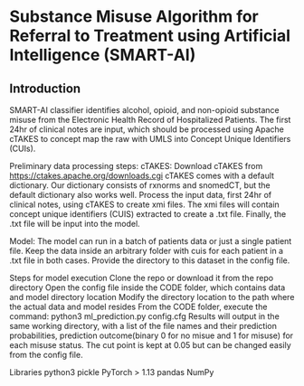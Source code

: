 # Substance Misuse Algorithm for Referral to Treatment using Artificial Intelligence (SMART-AI)

Introduction 
- 

SMART-AI classifier identifies alcohol, opioid, and non-opioid substance misuse from the Electronic Health Record of Hospitalized Patients. The first 24hr of clinical notes are input, which should be processed using Apache cTAKES to concept map the raw with UMLS into Concept Unique Identifiers (CUIs).

Preliminary data processing steps:
cTAKES:
Download cTAKES from https://ctakes.apache.org/downloads.cgi cTAKES comes with a default dictionary. Our dictionary consists of rxnorms and snomedCT, but the default dictionary also works well. Process the input data, first 24hr of clinical notes, using cTAKES to create xmi files. The xmi files will contain concept unique identifiers (CUIS) extracted to create a .txt file. Finally, the .txt file will be input into the model.

Model:
The model can run in a batch of patients data or just a single patient file. Keep the data inside an arbitrary folder with cuis for each patient in a .txt file in both cases. Provide the directory to this dataset in the config file.

Steps for model execution
Clone the repo or download it from the repo directory
Open the config file inside the CODE folder, which contains data and model directory location
Modify the directory location to the path where the actual data and model resides
From the CODE folder, execute the command: python3 ml_prediction.py config.cfg
Results will output in the same working directory, with a list of the file names and their prediction probabilities, prediction outcome(binary 0 for no misue and 1 for misuse) for each misuse status. The cut point is kept at 0.05 but can be changed easily from the config file.

Libraries
python3
pickle
PyTorch > 1.13
pandas
NumPy

